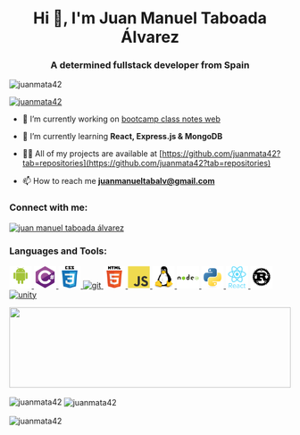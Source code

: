 <h1 align="center">Hi 👋, I'm Juan Manuel Taboada Álvarez</h1>
<h3 align="center">A determined fullstack developer from Spain</h3>

<p align="left"> <img src="https://komarev.com/ghpvc/?username=juanmata42&label=Profile%20views&color=0e75b6&style=flat" alt="juanmata42" /> </p>

<p align="left"> <a href="https://github.com/ryo-ma/github-profile-trophy"><img src="https://github-profile-trophy.vercel.app/?username=juanmata42" alt="juanmata42" /></a> </p>

- 🔭 I’m currently working on [bootcamp class notes web](https://github.com/juanmata42/web_apuntes)

- 🌱 I’m currently learning **React, Express.js & MongoDB**

- 👨‍💻 All of my projects are available at [https://github.com/juanmata42?tab=repositories](https://github.com/juanmata42?tab=repositories)

- 📫 How to reach me **juanmanueltabalv@gmail.com**

<h3 align="left">Connect with me:</h3>
<p align="left">
<a href="https://linkedin.com/in/juan manuel taboada álvarez" target="blank"><img align="center" src="https://raw.githubusercontent.com/rahuldkjain/github-profile-readme-generator/master/src/images/icons/Social/linked-in-alt.svg" alt="juan manuel taboada álvarez" height="30" width="40" /></a>
</p>

<h3 align="left">Languages and Tools:</h3>
<p align="left"> <a href="https://developer.android.com" target="_blank"> <img src="https://raw.githubusercontent.com/devicons/devicon/master/icons/android/android-original-wordmark.svg" alt="android" width="40" height="40"/> </a> <a href="https://www.w3schools.com/cs/" target="_blank"> <img src="https://raw.githubusercontent.com/devicons/devicon/master/icons/csharp/csharp-original.svg" alt="csharp" width="40" height="40"/> </a> <a href="https://www.w3schools.com/css/" target="_blank"> <img src="https://raw.githubusercontent.com/devicons/devicon/master/icons/css3/css3-original-wordmark.svg" alt="css3" width="40" height="40"/> </a> <a href="https://git-scm.com/" target="_blank"> <img src="https://www.vectorlogo.zone/logos/git-scm/git-scm-icon.svg" alt="git" width="40" height="40"/> </a> <a href="https://www.w3.org/html/" target="_blank"> <img src="https://raw.githubusercontent.com/devicons/devicon/master/icons/html5/html5-original-wordmark.svg" alt="html5" width="40" height="40"/> </a> <a href="https://developer.mozilla.org/en-US/docs/Web/JavaScript" target="_blank"> <img src="https://raw.githubusercontent.com/devicons/devicon/master/icons/javascript/javascript-original.svg" alt="javascript" width="40" height="40"/> </a> <a href="https://www.linux.org/" target="_blank"> <img src="https://raw.githubusercontent.com/devicons/devicon/master/icons/linux/linux-original.svg" alt="linux" width="40" height="40"/> </a> <a href="https://nodejs.org" target="_blank"> <img src="https://raw.githubusercontent.com/devicons/devicon/master/icons/nodejs/nodejs-original-wordmark.svg" alt="nodejs" width="40" height="40"/> </a> <a href="https://www.python.org" target="_blank"> <img src="https://raw.githubusercontent.com/devicons/devicon/master/icons/python/python-original.svg" alt="python" width="40" height="40"/> </a> <a href="https://reactjs.org/" target="_blank"> <img src="https://raw.githubusercontent.com/devicons/devicon/master/icons/react/react-original-wordmark.svg" alt="react" width="40" height="40"/> </a> <a href="https://www.rust-lang.org" target="_blank"> <img src="https://raw.githubusercontent.com/devicons/devicon/master/icons/rust/rust-plain.svg" alt="rust" width="40" height="40"/> </a> <a href="https://unity.com/" target="_blank"> <img src="https://www.vectorlogo.zone/logos/unity3d/unity3d-icon.svg" alt="unity" width="40" height="40"/> </a> </p>
<a href="https://www.codewars.com/users/juanmata42">
  <img src="https://www.codewars.com/users/juanmata42/badges/large" width="100%" height="144">
</a>
<p><img align="left" src="https://github-readme-stats.vercel.app/api/top-langs?username=juanmata42&show_icons=true&locale=en&layout=compact" alt="juanmata42" /></p>

<p>&nbsp;<img align="center" src="https://github-readme-stats.vercel.app/api?username=juanmata42&show_icons=true&locale=en" alt="juanmata42" /></p>

<p><img align="center" src="https://github-readme-streak-stats.herokuapp.com/?user=juanmata42&" alt="juanmata42" /></p>
